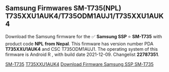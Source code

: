 <h2>Samsung Firmwares SM-T735(NPL) T735XXU1AUK4/T735ODM1AUJ1/T735XXU1AUK4</h2>
Download the Samsung firmware for the ✅ <strong>Samsung SSP </strong> ⭐ <strong>SM-T735</strong> with product code <strong>NPL</strong> <strong> from Nepal</strong>. This firmware has version number PDA <strong>T735XXU1AUK4</strong> and CSC T735ODM1AUJ1. The operating system of this firmware is Android R , with build date 2021-12-09. Changelist <strong>22787351</strong>.


[SM-T735](https://samfirm.shop/samsung/model/SM-T735)
[T735XXU1AUK4](https://samfirm.shop/samsung/pda/T735XXU1AUK4)
[Download Firmware Samsung SSP SM-T735](https://samfirm.shop/samsung/firmware/481340)
